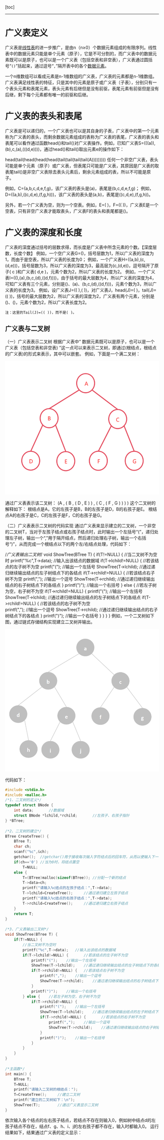 [toc]

---

# 广义表定义

 广义表是[线性表](https://so.csdn.net/so/search?q=线性表&spm=1001.2101.3001.7020)的进一步推广，是由n（n≥0）个数据元素组成的有限序列。线性表中的数据元素只能是单个元素（原子），它是不可分割的，而广义表中的数据元素既可以是原子，也可以是一个广义表（包括空表和非空表），广义表通过圆括号“`()`”括起来，通过逗号“`,`”隔开表中的各个[数据元素](https://so.csdn.net/so/search?q=数据元素&spm=1001.2101.3001.7020)。 

一个n维数组可以看成元素是n-1维数组的广义表，广义表的元素都是n-1维数组。广义表满足线性表的特征，只是其中的元素是原子或广义表（子表），分别只有一个表头元素和表尾元素，表头元素有后继但是没有前驱，表尾元素有前驱但是没有后继，剩下每个元素都有唯一的前驱和后继。

# 广义表的表头和表尾
广义表是可以递归的，一个广义表也可以是其自身的子表，广义表中的第一个元素称为广义表的表头，而剩余数据元素组成的表称为广义表的表尾，广义表的表头和表尾可以看作通过函数head()和tail()对广义表操作。例如，已知广义表S=(((a)),(b),c,(a),(((d,e))))，通过head()和tail()取出元素e的操作如下：

head(tail(head(head(head(tail(tail(tail(tail(A)))))))))
任何一个非空广义表，表头可能是单个元素（原子）或广义表，但表尾只可能是广义表，其原因是广义表的取表尾tail()是非空广义表除去表头元素后，剩余元素组成的表，所以不可能是原子。

例如，C=(a,b,c,d,e,f,g)，该广义表的表头是(a)，表尾是(b,c,d,e,f,g)；
例如，D=((a,b),((c,d,e),(f,g,h)))，该广义表的表头是(a,b)，表尾是((c,d,e),(f,g,h))。

另外，若一个广义表为空，则为一个空表。例如，E=( )，F=(( ))，广义表E是一个空表，只有非空广义表才能取表头，广义表F的表头和表尾都是()。

# 广义表的深度和长度

广义表的深度通过括号的层数求得，而长度是广义表中所含元素的个数。【深度层数，长度个数】
例如，一个空广义表G=()，括号层数为1，所以广义表的深度为1，而由于是空表，所以广义表的长度为0；
例如，一个广义表H=((a,b),(c,(d,e)))，括号层数为3，所以广义表的深度为3，最高层为(c,(d,e))，逗号隔开了原子( c )和广义表( d,e )，元素个数为2，所以广义表的长度为2。
例如，一个广义表I=((),(a),(b,c,(d),((d,f))))，由于括号的最大层数为4，所以广义表的深度为4，可知广义表有三个元素，分别是()、(a)、(b,c,(d),((d,f)))，元素个数为3，所以广义表的长度为3。
例如，设广义表J=(( ),( ))，对广义表J，head(J)=( )，tail(J)=(( ))，括号的最大层数为2，所以广义表的深度为2，广义表有两个元素，分别是()、()，元素个数为2，所以广义表长度为2。

```
注：这里的Tail(J)=(( ))，而不是( )。
```

## 广义表与二叉树
（一）广义表表示二叉树
根据广义表中“ 数据元素既可以是原子，也可以是一个广义表（包括空表和非空表) ”这一点可以来表示二叉树，即通过(根结点，根结点的广义表)的形式来表示，其中可以嵌套。
例如，下面是一个满二叉树：

 ![img](数据结构-广义表.assets/1697f1312ae74587a5f3b0f934efa48f.png) 

通过广义表表示该二叉树：
(A , ( B , ( D , E ) ) , ( C , ( F , G ) ) ) )
这个二叉树的解释如下：
根结点是A，它的左孩子是B，B的左孩子是D，B的右孩子是E。
根结点A的右孩子是C，C的左孩子是F，C的右孩子是G。

（二）广义表表示二叉树的代码实现
通过广义表来显示建立的二叉树，一个非空的二叉树T，当对于左孩子结点或右孩子结点时，此时输出一个左括号“(”，递归处理左子树，输出一个“,”用于隔开结点，然后递归处理右子树，输出一个右括号“)”，从而完成一个根结点以下的两个左/右结点处理，代码如下：

/*广义表输出二叉树*/
void ShowTree(BTree T) {
	if(T!=NULL) {
		//当二叉树不为空时
		printf("%c",T->data);	//输入出该结点的数据域
		if(T->lchild!=NULL) {		//若该结点的左子树不为空
			printf("(");	//输出一个左括号
			ShowTree(T->lchild);	//通过递归继续输出结点的左子树结点下的各结点
			if(T->rchild!=NULL) {	//若该结点右子树不为空
				printf(",");	//输出一个逗号
				ShowTree(T->rchild);	//通过递归继续输出结点的右子树结点下的各结点
			}
			printf(")");	//输出一个右括号
		} else {	//若左子树为空，右子树不为空
			if(T->rchild!=NULL) {
				printf("(");	//输出一个左括号
				ShowTree(T->lchild);	//通过递归继续输出结点的左子树结点下的各结点
				if(T->rchild!=NULL) {		//若该结点的右子树不为空	
					printf(",");	//输出一个逗号
					ShowTree(T->rchild);	//通过递归继续输出结点的右子树结点下的各结点
				}
				printf(")");	//输出一个右括号
			}
		}
	}
}
例如，一个二叉树如下图，通过链式存储结构实现建立二叉树并输出。

 ![img](数据结构-广义表.assets/5ea2ade2f77f4c408e68569fc913bc4f.png) 

代码如下：

```c
#include <stdio.h>
#include <malloc.h>
/*1、二叉树的定义*/
typedef struct BNode {
	int data;		//数据域
	struct BNode *lchild,*rchild;		//左孩子、右孩子指针
} *BTree;

/*2、二叉树的建立*/
BTree CreateTree() {
	BTree T;
	char ch;
	scanf("%c",&ch);
	getchar();	//getchar()用于接收每次输入字符结点后的回车符，从而以便输入下一个字符结点
	if(ch=='0')	//当为0时，将结点置空
		T=NULL;
	else {
		T=(BTree)malloc(sizeof(BTree));	//分配一个新的结点
		T->data=ch;
		printf("请输入%c结点的左孩子结点：",T->data);
		T->lchild=CreateTree();		//通过递归建立左孩子结点
		printf("请输入%c结点的右孩子结点：",T->data);
		T->rchild=CreateTree();		//通过递归建立右孩子结点
	}
	return T;
}

/*3、广义表输出二叉树*/
void ShowTree(BTree T) {
	if(T!=NULL) {
		//当二叉树不为空时
		printf("%c",T->data);	//输入出该结点的数据域
		if(T->lchild!=NULL) {		//若该结点的左子树不为空
			printf("(");	//输出一个左括号
			ShowTree(T->lchild);	//通过递归继续输出结点的左子树结点下的各结点
			if(T->rchild!=NULL) {	//若该结点右子树不为空
				printf(",");	//输出一个逗号
				ShowTree(T->rchild);	//通过递归继续输出结点的右子树结点下的各结点
			}
			printf(")");	//输出一个右括号
		} else {	//若左子树为空，右子树不为空
			if(T->rchild!=NULL) {
				printf("(");	//输出一个左括号
				ShowTree(T->lchild);	//通过递归继续输出结点的左子树结点下的各结点
				if(T->rchild!=NULL) {		//若该结点的右子树不为空	
					printf(",");	//输出一个逗号
					ShowTree(T->rchild);	//通过递归继续输出结点的右子树结点下的各结点
				}
				printf(")");	//输出一个右括号
			}
		}
	}
}

/*主函数*/
int main() {
	BTree T;
	T=NULL;
	printf("请输入二叉树的根结点：");
	T=CreateTree();		//建立二叉树
	printf("建立的二叉树如下：\n");
	ShowTree(T);		//通过广义表显示二叉树
}
```

依次输入各个结点的左右孩子结点，若结点不存在则输入0，例如树中结点d的左孩子结点不存在，结点f、g、h、i、j的左右孩子都不存在，输入时都输入0。
运行结果如下，结果通过广义表的定义显示：